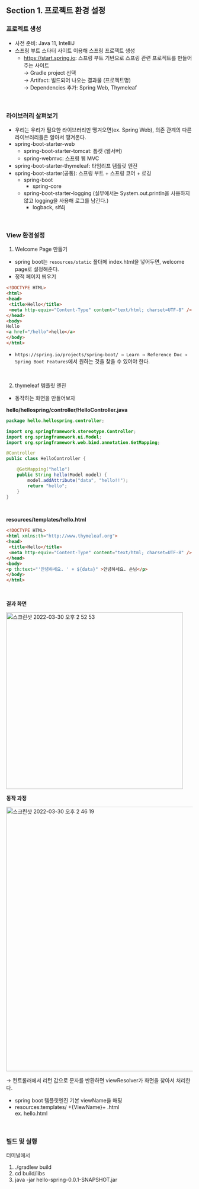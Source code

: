 ## Section 1. 프로젝트 환경 설정
### 프로젝트 생성
- 사전 준비: Java 11, IntelliJ
- 스프링 부트 스타터 사이트 이용해 스프링 프로젝트 생성
  - https://start.spring.io: 스프링 부트 기반으로 스프링 관련 프로젝트를 만들어주는 사이트 <br>
  → Gradle project 선택 <br>
  → Artifact: 빌드되어 나오는 결과물 (프로젝트명) <br>
  → Dependencies 추가: Spring Web, Thymeleaf
<br>

### 라이브러리 살펴보기
- 우리는 우리가 필요한 라이브러리만 땡겨오면(ex. Spring Web), 의존 관계의 다른 라이브러리들은 알아서 땡겨온다.
- spring-boot-starter-web
    - spring-boot-starter-tomcat: 톰캣 (웹서버)
    - spring-webmvc: 스프링 웹 MVC
- spring-boot-starter-thymeleaf: 타임리프 템플릿 엔진
- spring-boot-starter(공통): 스프링 부트 + 스프링 코어 + 로깅
    - spring-boot
        - spring-core
    - spring-boot-starter-logging (실무에서는 System.out.println을 사용하지 않고 logging을 사용해 로그를 남긴다.)
        - logback, slf4j
<br>

### View 환경설정
1) Welcome Page 만들기
- spring boot는 `resources/static` 폴더에 index.html을 넣어두면, welcome page로 설정해준다.
- 정적 페이지 띄우기
```html
<!DOCTYPE HTML>
<html>
<head>
 <title>Hello</title>
 <meta http-equiv="Content-Type" content="text/html; charset=UTF-8" />
</head>
<body>
Hello
<a href="/hello">hello</a>
</body>
</html>
```
- `https://spring.io/projects/spring-boot/ → Learn → Reference Doc → Spring Boot Features`에서 원하는 것을 찾을 수 있어야 한다.
<br>

2) thymeleaf 템플릿 엔진
- 동작하는 화면을 만들어보자

**hello/hellospring/controller/HelloController.java**
```java
package hello.hellospring.controller;

import org.springframework.stereotype.Controller;
import org.springframework.ui.Model;
import org.springframework.web.bind.annotation.GetMapping;

@Controller
public class HelloController {

    @GetMapping("hello")
    public String hello(Model model) {
        model.addAttribute("data", "hello!!");
        return "hello";
    }
}
```
<br>

**resources/templates/hello.html**
```html
<!DOCTYPE HTML>
<html xmlns:th="http://www.thymeleaf.org">
<head>
 <title>Hello</title>
 <meta http-equiv="Content-Type" content="text/html; charset=UTF-8" />
</head>
<body>
<p th:text="'안녕하세요. ' + ${data}" >안녕하세요. 손님</p>
</body>
</html>
```
<br>

**결과 화면**

<img width="477" alt="스크린샷 2022-03-30 오후 2 52 53" src="https://user-images.githubusercontent.com/80838501/160760844-5c694d83-ded4-4bcc-8714-7cc3003f5c23.png">
<br>

**동작 과정**

<img width="714" alt="스크린샷 2022-03-30 오후 2 46 19" src="https://user-images.githubusercontent.com/80838501/160760051-95a50693-ab5e-4938-ad4f-7cf533363be1.png">

→ 컨트롤러에서 리턴 값으로 문자를 반환하면 viewResolver가 화면을 찾아서 처리한다.
  - spring boot 템플릿엔진 기본 viewName을 매핑
  - resources:templates/ +{ViewName}+ .html <br>
    ex. hello.html
<br>

### 빌드 및 실행
터미널에서 
1. ./gradlew build
2. cd build/libs
3. java -jar hello-spring-0.0.1-SNAPSHOT.jar
